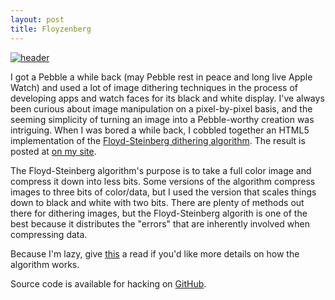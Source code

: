 ```yaml
---
layout: post
title: Floyzenberg
---
```


[![header](http://www.jessemillar.com/images/posts/floyzenberg/header.png)](http://www.jessemillar.com/floyzenberg/)

I got a Pebble a while back (may Pebble rest in peace and long live Apple Watch) and used a lot of image dithering techniques in the process of developing apps and watch faces for its black and white display. I've always been curious about image manipulation on a pixel-by-pixel basis, and the seeming simplicity of turning an image into a Pebble-worthy creation was intriguing. When I was bored a while back, I cobbled together an HTML5 <canvas> implementation of the [Floyd-Steinberg dithering algorithm](http://en.wikipedia.org/wiki/Floyd%E2%80%93Steinberg_dithering). The result is posted at [on my site](http://www.jessemillar.com/floyzenberg/).

The Floyd-Steinberg algorithm's purpose is to take a full color image and compress it down into less bits. Some versions of the algorithm compress images to three bits of color/data, but I used the version that scales things down to black and white with two bits. There are plenty of methods out there for dithering images, but the Floyd-Steinberg algorith is one of the best because it distributes the "errors" that are inherently involved when compressing data.

Because I'm lazy, give [this](http://www.tannerhelland.com/4660/dithering-eleven-algorithms-source-code/) a read if you'd like more details on how the algorithm works.

Source code is available for hacking on [GitHub](https://github.com/jessemillar/floyzenberg).
